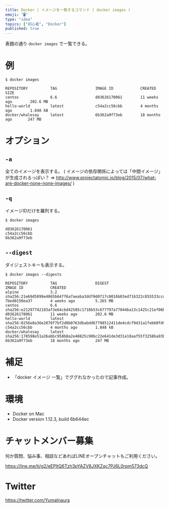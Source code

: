 ```yaml
---
title: Docker | イメージを一覧するコマンド ( docker images )
emoji: "🖥"
type: "idea"
topics: ["初心者", "Docker"]
published: true
---
```


表題の通り `docker images` で一覧できる。

# 例

```
$ docker images

REPOSITORY          TAG                 IMAGE ID            CREATED             SIZE
centos              6.6                 d03626170061        11 weeks ago        202.6 MB
hello-world         latest              c54a2cc56cbb        4 months ago        1.848 kB
docker/whalesay     latest              6b362a9f73eb        18 months ago       247 MB
```

# オプション

## `-a`

全てのイメージを表示する。
( イメージの依存関係によっては「中間イメージ」が生成されるっぽい？ => http://www.projectatomic.io/blog/2015/07/what-are-docker-none-none-images/
 )

## `-q`

イメージIDだけを羅列する。

```
$ docker images

d03626170061
c54a2cc56cbb
6b362a9f73eb
```

## `--digest`

ダイジェストキーも表示する。

```
$ docker images --digests

REPOSITORY          TAG                 DIGEST                                                                    IMAGE ID            CREATED
alpine              3.2                 sha256:21e69d5899e4865b647f6a7aeaba3ddf0d0f17c0016b03ed716322c855533ccd   7bed0150ea37        4 weeks ago         5.265 MB
centos              6.6                 sha256:e21297742183af3e64cbd42585c1718b53c677797a77044ba13c1425c21ef06b   d03626170061        11 weeks ago        202.6 MB
hello-world         latest              sha256:0256e8a36e2070f7bf2d0b0763dbabdd67798512411de4cdcf9431a1feb60fd9   c54a2cc56cbb        4 months ago        1.848 kB
docker/whalesay     latest              sha256:178598e51a26abbc958b8a2e48825c90bc22e641de3d31e18aaf55f3258ba93b   6b362a9f73eb        18 months ago       247 MB
```

# 補足

- 「docker イメージ 一覧」でググれなかったので記事作成。

# 環境

- Docker on Mac
- Docker version 1.12.3, build 6b644ec








<!-- Update From Qiita API -->

# チャットメンバー募集


何か質問、悩み事、相談などあればLINEオープンチャットもご利用ください。

https://line.me/ti/g2/eEPltQ6Tzh3pYAZV8JXKZqc7PJ6L0rpm573dcQ





# Twitter


https://twitter.com/YumaInaura


<!-- Update From Qiita API -->


